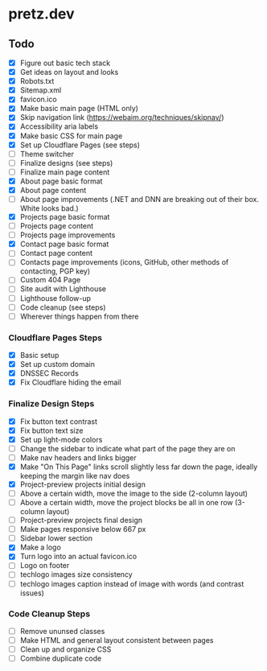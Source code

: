 # pretz.dev

## Todo

- [x] Figure out basic tech stack
- [x] Get ideas on layout and looks
- [x] Robots.txt
- [x] Sitemap.xml
- [x] favicon.ico
- [x] Make basic main page (HTML only)
- [x] Skip navigation link (<https://webaim.org/techniques/skipnav/>)
- [x] Accessibility aria labels
- [x] Make basic CSS for main page
- [x] Set up Cloudflare Pages (see steps)
- [ ] Theme switcher
- [ ] Finalize designs (see steps)
- [ ] Finalize main page content
- [x] About page basic format
- [x] About page content
- [ ] About page improvements (.NET and DNN are breaking out of their box. White looks bad.)
- [x] Projects page basic format
- [ ] Projects page content
- [ ] Projects page improvements
- [x] Contact page basic format
- [ ] Contact page content
- [ ] Contacts page improvements (icons, GitHub, other methods of contacting, PGP key)
- [ ] Custom 404 Page
- [ ] Site audit with Lighthouse
- [ ] Lighthouse follow-up
- [ ] Code cleanup (see steps)
- [ ] Wherever things happen from there

### Cloudflare Pages Steps

- [x] Basic setup
- [x] Set up custom domain
- [x] DNSSEC Records
- [x] Fix Cloudflare hiding the email

### Finalize Design Steps

- [x] Fix button text contrast
- [x] Fix button text size
- [x] Set up light-mode colors
- [ ] Change the sidebar to indicate what part of the page they are on
- [ ] Make nav headers and links bigger
- [x] Make "On This Page" links scroll slightly less far down the page, ideally keeping the margin like nav does
- [x] Project-preview projects initial design
- [ ] Above a certain width, move the image to the side (2-column layout)
- [ ] Above a certain width, move the project blocks be all in one row (3-column layout)
- [ ] Project-preview projects final design
- [ ] Make pages responsive below 667 px
- [ ] Sidebar lower section
- [x] Make a logo
- [x] Turn logo into an actual favicon.ico
- [ ] Logo on footer
- [ ] techlogo images size consistency
- [ ] techlogo images caption instead of image with words (and contrast issues)

### Code Cleanup Steps

- [ ] Remove ununsed classes
- [ ] Make HTML and general layout consistent between pages
- [ ] Clean up and organize CSS
- [ ] Combine duplicate code
